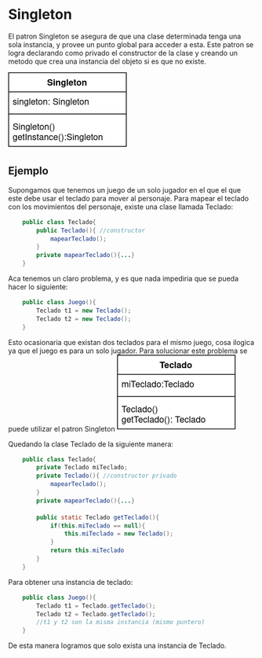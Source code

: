 # Singleton
El patron Singleton se asegura de que una clase determinada tenga una sola instancia, y provee un punto global para acceder a esta. Este patron se logra declarando como privado el constructor de la clase y creando un metodo que crea una instancia del objeto si es que no existe.

![SingletonUML](Singleton.png)

## Ejemplo
Supongamos que tenemos un juego de un solo jugador en el que el que este debe usar el teclado para mover al personaje. Para mapear el teclado con los movimientos del personaje, existe una clase llamada Teclado:
```java
    public class Teclado{
        public Teclado(){ //constructor
            mapearTeclado();
        } 
        private mapearTeclado(){...}
    }
```
Aca tenemos un claro problema, y es que nada impediria que se pueda hacer lo siguiente:
```java
    public class Juego(){
        Teclado t1 = new Teclado();
        Teclado t2 = new Teclado();
    }
```
Esto ocasionaria que existan dos teclados para el mismo juego, cosa ilogica ya que el juego es para un solo jugador. Para solucionar este problema se puede utilizar el patron Singleton
![TecladoUML](Teclado.png)

Quedando la clase Teclado de la siguiente manera:
```java
    public class Teclado{
        private Teclado miTeclado;
        private Teclado(){ //constructor privado
            mapearTeclado();
        } 
        private mapearTeclado(){...}
        
        public static Teclado getTeclado(){
            if(this.miTeclado == null){
                this.miTeclado = new Teclado();
            }
            return this.miTeclado
        }
    }
```
Para obtener una instancia de teclado:
```java
    public class Juego(){
        Teclado t1 = Teclado.getTeclado();
        Teclado t2 = Teclado.getTeclado(); 
        //t1 y t2 son la misma instancia (mismo puntero)
    }
```
De esta manera logramos que solo exista una instancia de Teclado.
